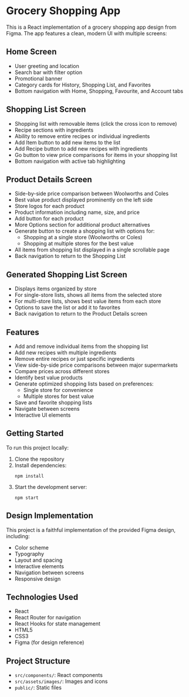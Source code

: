 # Grocery Shopping App

This is a React implementation of a grocery shopping app design from Figma. The app features a clean, modern UI with multiple screens:

## Home Screen
- User greeting and location
- Search bar with filter option
- Promotional banner
- Category cards for History, Shopping List, and Favorites
- Bottom navigation with Home, Shopping, Favourite, and Account tabs

## Shopping List Screen
- Shopping list with removable items (click the cross icon to remove)
- Recipe sections with ingredients
- Ability to remove entire recipes or individual ingredients
- Add Item button to add new items to the list
- Add Recipe button to add new recipes with ingredients
- Go button to view price comparisons for items in your shopping list
- Bottom navigation with active tab highlighting

## Product Details Screen
- Side-by-side price comparison between Woolworths and Coles
- Best value product displayed prominently on the left side
- Store logos for each product
- Product information including name, size, and price
- Add button for each product
- More Options section for additional product alternatives
- Generate button to create a shopping list with options for:
  - Shopping at a single store (Woolworths or Coles)
  - Shopping at multiple stores for the best value
- All items from shopping list displayed in a single scrollable page
- Back navigation to return to the Shopping List

## Generated Shopping List Screen
- Displays items organized by store
- For single-store lists, shows all items from the selected store
- For multi-store lists, shows best value items from each store
- Options to save the list or add it to favorites
- Back navigation to return to the Product Details screen

## Features
- Add and remove individual items from the shopping list
- Add new recipes with multiple ingredients
- Remove entire recipes or just specific ingredients
- View side-by-side price comparisons between major supermarkets
- Compare prices across different stores
- Identify best value products
- Generate optimized shopping lists based on preferences:
  - Single store for convenience
  - Multiple stores for best value
- Save and favorite shopping lists
- Navigate between screens
- Interactive UI elements

## Getting Started

To run this project locally:

1. Clone the repository
2. Install dependencies:
   ```
   npm install
   ```
3. Start the development server:
   ```
   npm start
   ```

## Design Implementation

This project is a faithful implementation of the provided Figma design, including:

- Color scheme
- Typography
- Layout and spacing
- Interactive elements
- Navigation between screens
- Responsive design

## Technologies Used

- React
- React Router for navigation
- React Hooks for state management
- HTML5
- CSS3
- Figma (for design reference)

## Project Structure

- `src/components/`: React components
- `src/assets/images/`: Images and icons
- `public/`: Static files 